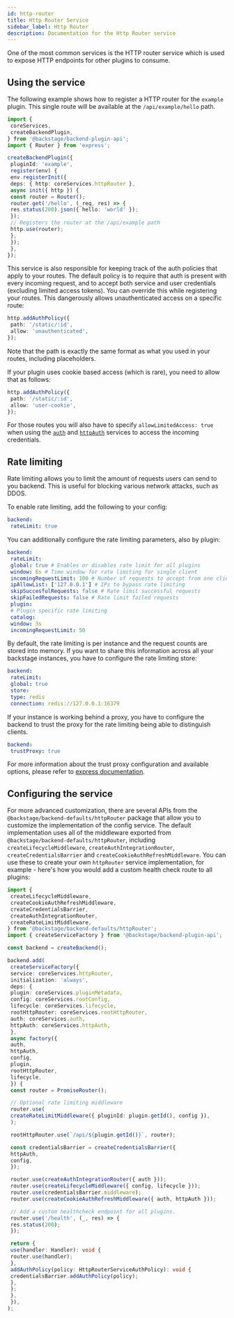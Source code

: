 ```yaml
---
id: http-router
title: Http Router Service
sidebar_label: Http Router
description: Documentation for the Http Router service
---
```


One of the most common services is the HTTP router service which is used to
expose HTTP endpoints for other plugins to consume.

## Using the service

The following example shows how to register a HTTP router for the `example` plugin.
This single route will be available at the `/api/example/hello` path.

```ts
import {
 coreServices,
 createBackendPlugin,
} from '@backstage/backend-plugin-api';
import { Router } from 'express';

createBackendPlugin({
 pluginId: 'example',
 register(env) {
 env.registerInit({
 deps: { http: coreServices.httpRouter },
 async init({ http }) {
 const router = Router();
 router.get('/hello', (_req, res) => {
 res.status(200).json({ hello: 'world' });
 });
 // Registers the router at the /api/example path
 http.use(router);
 },
 });
 },
});
```

This service is also responsible for keeping track of the auth policies that
apply to your routes. The default policy is to require that auth is present with
every incoming request, and to accept both service and user credentials
(excluding limited access tokens). You can override this while registering your
routes. This dangerously allows unauthenticated access on a specific route:

```ts
http.addAuthPolicy({
 path: '/static/:id',
 allow: 'unauthenticated',
});
```

Note that the path is exactly the same format as what you used in your routes,
including placeholders.

If your plugin uses cookie based access (which is rare), you need to allow that
as follows:

```ts
http.addAuthPolicy({
 path: '/static/:id',
 allow: 'user-cookie',
});
```

For those routes you will also have to specify `allowLimitedAccess: true` when
using the [`auth`](./auth.md) and [`httpAuth`](./http-auth.md) services to
access the incoming credentials.

## Rate limiting

Rate limiting allows you to limit the amount of requests users can send to you backend.
This is useful for blocking various network attacks, such as DDOS.

To enable rate limiting, add the following to your config:

```yaml
backend:
 rateLimit: true
```

You can additionally configure the rate limiting parameters, also by plugin:

```yaml
backend:
 rateLimit:
 global: true # Enables or disables rate limit for all plugins
 window: 6s # Time window for rate limiting for single client
 incomingRequestLimit: 100 # Number of requests to accept from one client during time window
 ipAllowList: ['127.0.0.1'] # IPs to bypass rate limiting
 skipSuccesfulRequests: false # Rate limit successful requests
 skipFailedRequests: false # Rate limit failed requests
 plugin:
 # Plugin specific rate limiting
 catalog:
 window: 3s
 incomingRequestLimit: 50
```

By default, the rate limiting is per instance and the request counts are stored into memory.
If you want to share this information across all your backstage instances, you have to configure
the rate limiting store:

```yaml
backend:
 rateLimit:
 global: true
 store:
 type: redis
 connection: redis://127.0.0.1:16379
```

If your instance is working behind a proxy, you have to configure the backend to trust the proxy
for the rate limiting being able to distinguish clients.

```yaml
backend:
 trustProxy: true
```

For more information about the trust proxy configuration and available options,
please refer to [express documentation](https://expressjs.com/en/guide/behind-proxies.html).

## Configuring the service

For more advanced customization, there are several APIs from the `@backstage/backend-defaults/httpRouter` package that allow you to customize the implementation of the config service. The default implementation uses all of the middleware exported from `@backstage/backend-defaults/httpRouter`, including `createLifecycleMiddleware`, `createAuthIntegrationRouter`, `createCredentialsBarrier` and `createCookieAuthRefreshMiddleware`. You can use these to create your own `httpRouter` service implementation, for example - here's how you would add a custom health check route to all plugins:

```ts
import {
 createLifecycleMiddleware,
 createCookieAuthRefreshMiddleware,
 createCredentialsBarrier,
 createAuthIntegrationRouter,
 createRateLimitMiddleware,
} from '@backstage/backend-defaults/httpRouter';
import { createServiceFactory } from '@backstage/backend-plugin-api';

const backend = createBackend();

backend.add(
 createServiceFactory({
 service: coreServices.httpRouter,
 initialization: 'always',
 deps: {
 plugin: coreServices.pluginMetadata,
 config: coreServices.rootConfig,
 lifecycle: coreServices.lifecycle,
 rootHttpRouter: coreServices.rootHttpRouter,
 auth: coreServices.auth,
 httpAuth: coreServices.httpAuth,
 },
 async factory({
 auth,
 httpAuth,
 config,
 plugin,
 rootHttpRouter,
 lifecycle,
 }) {
 const router = PromiseRouter();

 // Optional rate limiting middleware
 router.use(
 createRateLimitMiddleware({ pluginId: plugin.getId(), config }),
 );

 rootHttpRouter.use(`/api/${plugin.getId()}`, router);

 const credentialsBarrier = createCredentialsBarrier({
 httpAuth,
 config,
 });

 router.use(createAuthIntegrationRouter({ auth }));
 router.use(createLifecycleMiddleware({ config, lifecycle }));
 router.use(credentialsBarrier.middleware);
 router.use(createCookieAuthRefreshMiddleware({ auth, httpAuth }));

 // Add a custom healthcheck endpoint for all plugins.
 router.use('/health', (_, res) => {
 res.status(200);
 });

 return {
 use(handler: Handler): void {
 router.use(handler);
 },
 addAuthPolicy(policy: HttpRouterServiceAuthPolicy): void {
 credentialsBarrier.addAuthPolicy(policy);
 },
 };
 },
 }),
);
```

